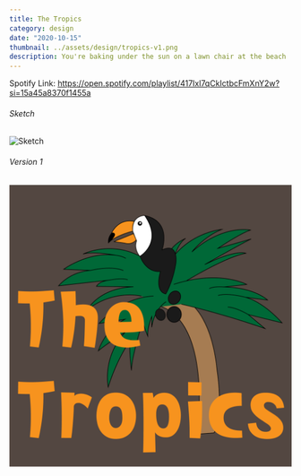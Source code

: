 ```yaml
---
title: The Tropics
category: design
date: "2020-10-15"
thumbnail: ../assets/design/tropics-v1.png
description: You're baking under the sun on a lawn chair at the beach
---
```


Spotify Link: https://open.spotify.com/playlist/417Ixl7qCkIctbcFmXnY2w?si=15a45a8370f1455a

<h6>Sketch</h6>

![Sketch](../assets/design/tropics-sketch.png)

<h6>Version 1</h6>

![Version 1](../assets/design/tropics-v1.png)
